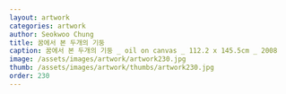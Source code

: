 ```yaml
---
layout: artwork
categories: artwork
author: Seokwoo Chung
title: 꿈에서 본 두개의 기둥
caption: 꿈에서 본 두개의 기둥 _ oil on canvas _ 112.2 x 145.5cm _ 2008
image: /assets/images/artwork/artwork230.jpg
thumb: /assets/images/artwork/thumbs/artwork230.jpg
order: 230
---
```

